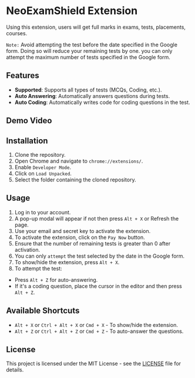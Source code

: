 # NeoExamShield Extension

Using this extension, users will get full marks in exams, tests, placements, courses.

`Note:` Avoid attempting the test before the date specified in the Google form. Doing so will reduce your remaining tests by one. you can only attempt the maximum number of tests specified in the Google form.

## Features

- **Supported**: Supports all types of tests (MCQs, Coding, etc.).
- **Auto Answering**: Automatically answers questions during tests.
- **Auto Coding**: Automatically writes code for coding questions in the test.

## Demo Video


## Installation

1. Clone the repository.
2. Open Chrome and navigate to `chrome://extensions/`.
3. Enable `Developer Mode`.
4. Click on `Load Unpacked`.
5. Select the folder containing the cloned repository.

## Usage

1. Log in to your account.
2. A pop-up modal will appear if not then press `Alt + X` or Refresh the page.
3. Use your email and secret key to activate the extension.
4. To activate the extension, click on the `Pay Now` button.
5. Ensure that the number of remaining tests is greater than 0 after activation.
6. You can only `attempt` the test selected by the date in the Google form.
7. To show/hide the extension, press `Alt + X`.
8. To attempt the test:
- Press `Alt + Z` for auto-answering.
- If it's a coding question, place the cursor in the editor and then press `Alt + Z`.

## Available Shortcuts

- `Alt + X` or `Ctrl + Alt + X` or `Cmd + X` - To show/hide the extension.
- `Alt + Z` or `Ctrl + Alt + Z` or `Cmd + Z` - To auto-answer the questions.

## License

This project is licensed under the MIT License - see the [LICENSE](https://github.com/sauravhathi/neopa/blob/master/LICENSE) file for details.